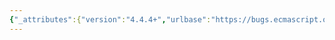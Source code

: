 ```yaml
---
{"_attributes":{"version":"4.4.4+","urlbase":"https://bugs.ecmascript.org/","maintainer":"dherman@mozilla.com"},"bug":{"bug_id":3652,"creation_ts":"2015-01-23 15:14:00 -0800","short_desc":"22.2.1.1.1 AllocateTypedArray: Typos","delta_ts":"2015-02-02 18:38:46 -0800","product":"Draft for 6th Edition","component":"editorial issue","version":"Rev 31: January 15, 2015 Draft","rep_platform":"All","op_sys":"All","bug_status":"RESOLVED","resolution":"FIXED","priority":"Normal","bug_severity":"normal","everconfirmed":true,"reporter":{"uid":"andrebargull","name":"André Bargull"},"assigned_to":{"uid":"allen","name":"Allen Wirfs-Brock"},"long_desc":[{"commentid":11663,"comment_count":0,"who":{"uid":"andrebargull","name":"André Bargull"},"bug_when":"2015-01-23 15:14:10 -0800","thetext":"22.2.1.1.1 Runtime Semantics: AllocateTypedArray (newTarget, length )\n\nIntro para: \n- \"to validate to create\"\n- \"also allocated associated \"\n\nStep 12.c:\n- Missing closing parenthesis\n\nStep 12.f\n- Missing space between \"Set\" and \"obj's\""},{"commentid":11822,"comment_count":1,"who":{"uid":"allen","name":"Allen Wirfs-Brock"},"bug_when":"2015-01-31 15:08:47 -0800","thetext":"fixed in rev32 editor's draft"},{"commentid":11901,"comment_count":2,"who":{"uid":"allen","name":"Allen Wirfs-Brock"},"bug_when":"2015-02-02 18:38:46 -0800","thetext":"fixed in rev32 draft"}]}}
---
```

